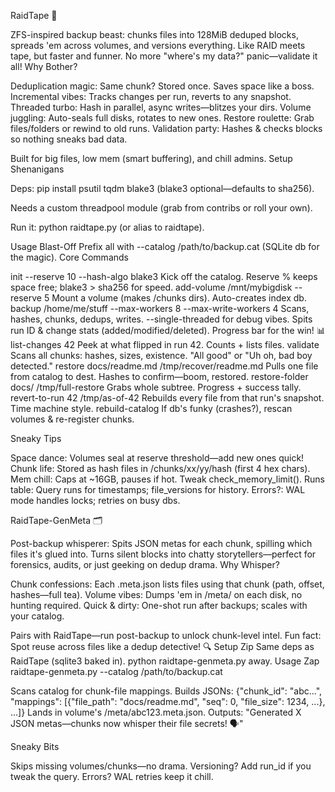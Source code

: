 RaidTape 🚀

ZFS-inspired backup beast: chunks files into 128MiB deduped blocks, spreads 'em across volumes, and versions everything. 
Like RAID meets tape, but faster and funner. No more "where's my data?" panic—validate it all!
Why Bother?

Deduplication magic: Same chunk? Stored once. Saves space like a boss.
Incremental vibes: Tracks changes per run, reverts to any snapshot.
Threaded turbo: Hash in parallel, async writes—blitzes your dirs.
Volume juggling: Auto-seals full disks, rotates to new ones.
Restore roulette: Grab files/folders or rewind to old runs.
Validation party: Hashes & checks blocks so nothing sneaks bad data.

Built for big files, low mem (smart buffering), and chill admins.
Setup Shenanigans

Deps: pip install psutil tqdm blake3 (blake3 optional—defaults to sha256).

Needs a custom threadpool module (grab from contribs or roll your own).


Run it: python raidtape.py (or alias to raidtape).

Usage Blast-Off
Prefix all with --catalog /path/to/backup.cat (SQLite db for the magic).
Core Commands

init --reserve 10 --hash-algo blake3
Kick off the catalog. Reserve % keeps space free; blake3 > sha256 for speed.
add-volume /mnt/mybigdisk --reserve 5
Mount a volume (makes /chunks dirs). Auto-creates index db.
backup /home/me/stuff --max-workers 8 --max-write-workers 4
Scans, hashes, chunks, dedups, writes. --single-threaded for debug vibes.
Spits run ID & change stats (added/modified/deleted). Progress bar for the win! 📊
list-changes 42
Peek at what flipped in run 42. Counts + lists files.
validate
Scans all chunks: hashes, sizes, existence. "All good" or "Uh oh, bad boy detected."
restore docs/readme.md /tmp/recover/readme.md
Pulls one file from catalog to dest. Hashes to confirm—boom, restored.
restore-folder docs/ /tmp/full-restore
Grabs whole subtree. Progress + success tally.
revert-to-run 42 /tmp/as-of-42
Rebuilds every file from that run's snapshot. Time machine style.
rebuild-catalog
If db's funky (crashes?), rescan volumes & re-register chunks.

Sneaky Tips

Space dance: Volumes seal at reserve threshold—add new ones quick!
Chunk life: Stored as hash files in /chunks/xx/yy/hash (first 4 hex chars).
Mem chill: Caps at ~16GB, pauses if hot. Tweak check_memory_limit().
Runs table: Query runs for timestamps; file_versions for history.
Errors?: WAL mode handles locks; retries on busy dbs.

RaidTape-GenMeta 🗂️

Post-backup whisperer: Spits JSON metas for each chunk, spilling which files it's glued into. Turns silent blocks into chatty storytellers—perfect for forensics, audits, or just geeking on dedup drama.
Why Whisper?

Chunk confessions: Each .meta.json lists files using that chunk (path, offset, hashes—full tea).
Volume vibes: Dumps 'em in /meta/ on each disk, no hunting required.
Quick & dirty: One-shot run after backups; scales with your catalog.

Pairs with RaidTape—run post-backup to unlock chunk-level intel. Fun fact: Spot reuse across files like a dedup detective! 🔍
Setup Zip
Same deps as RaidTape (sqlite3 baked in). python raidtape-genmeta.py away.
Usage Zap
raidtape-genmeta.py --catalog /path/to/backup.cat

Scans catalog for chunk-file mappings.
Builds JSONs: {"chunk_id": "abc...", "mappings": [{"file_path": "docs/readme.md", "seq": 0, "file_size": 1234, ...}, ...]}
Lands in volume's /meta/abc123.meta.json.
Outputs: "Generated X JSON metas—chunks now whisper their file secrets! 🗣️"

Sneaky Bits

Skips missing volumes/chunks—no drama.
Versioning? Add run_id if you tweak the query.
Errors? WAL retries keep it chill.



